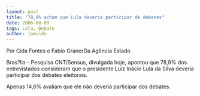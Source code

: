 ```yaml
---
layout: post
title: "78,9% acham que Lula deveria participar de debates"
date: 2006-08-08
tags: Lula, Debate
author: jamildo
---
```

Por Cida Fontes e Fabio GranerDa Ag&ecirc;ncia Estado

Bras?lia - Pesquisa CNT/Sensus, divulgada hoje, apontou que 78,9% dos entrevistados consideram que o presidente Luiz In&aacute;cio Lula da Silva deveria participar dos debates eleitorais.

Apenas 14,6% avaliam que ele n&atilde;o deveria participar dos debates.